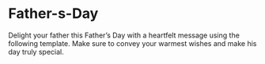 # Father-s-Day
Delight your father this Father’s Day with a heartfelt message using the following template. Make sure to convey your warmest wishes and make his day truly special.
